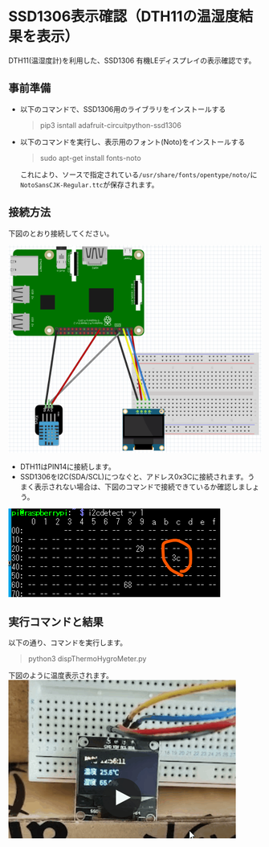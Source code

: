 # SSD1306表示確認（DTH11の温湿度結果を表示）
DTH11(温湿度計)を利用した、SSD1306 有機LEディスプレイの表示確認です。

## 事前準備

- 以下のコマンドで、SSD1306用のライブラリをインストールする
  > pip3 isntall adafruit-circuitpython-ssd1306
  
- 以下のコマンドを実行し、表示用のフォント(Noto)をインストールする
  > sudo apt-get install fonts-noto

  これにより、ソースで指定されている`/usr/share/fonts/opentype/noto/`に`NotoSansCJK-Regular.ttc`が保存されます。

## 接続方法
下図のとおり接続してください。

<img src="./doc/Connection.png"></src>

  - DTH11はPIN14に接続します。
  - SSD1306をI2C(SDA/SCL)につなぐと、アドレス0x3Cに接続されます。うまく表示されない場合は、下図のコマンドで接続できているか確認しましょう。

<img src="./doc/I2Cdetect.png"></src>

## 実行コマンドと結果
以下の通り、コマンドを実行します。
  > python3 dispThermoHygroMeter.py

下図のように温度表示されます。
<img src="./doc/thermal_disp.gif"></src>

